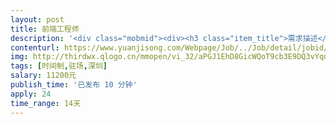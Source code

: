 ```yaml
---                
layout: post       
title: 前端工程师           
description: '<div class="mobmid"><div><h3 class="item_title">需求描述</h3><p>职责：<br/> <br/>完成公司App, PC端Web产品的迭代开发，保证优秀的用户体验<br/>编写高质量、整洁简单、可维护性的代码；构建可重复使用的代码以及公共库<br/>不断优化现有产品，提高系统速度、稳定性、可扩展性；不断提升用户体验<br/> <br/>要求：<br/> <br/>1. 一年以上前端经验<br/>2. 有大型网站、App前端开发优先<br/>3. 精通JavaScript, 擅长CSS/CSS3，HTML/HTML5，熟悉ES6<br/>4. 擅长处理PC、手机浏览器兼容性（IE我们只兼容IE11+，以及手机端浏览器）<br/>5. 擅长React/Vue/Angular/Inferno/Svelte等一个或多个UI框架<br/>6. 熟悉一款CSS框架、CSS预处理器等，例如Bootstrap, Sass/Less等优先<br/>7. 熟悉Hybrid App开发优先<br/>8. 熟悉前端性能优化、前端安全<br/>9. 有过实际node项目经验优先<br/>10. 主动积极，独立思考能力，优秀的解决问题的能力</p></div><!--info end--></div>'     
contenturl: https://www.yuanjisong.com/Webpage/Job/../Job/detail/jobid/101492      
img: http://thirdwx.qlogo.cn/mmopen/vi_32/aPGJ1EhD8GicWQoT9cb3E9DQ3vYqdmFDcS6UCrbpbx4ic4QMibficr2BFqwWYPJcp8rvzWtmTmPpDBKvpngzhLUAKQ/132             
tags: [时间制,驻场,深圳]            
salary: 11200元          
publish_time: '已发布 10 分钟'         
apply: 24                   
time_range: 14天              
---                 
```

